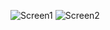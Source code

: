 ![Screen1](https://github.com/user-attachments/assets/3c00acb4-469f-48e4-aaa6-303cea271ad1)
![Screen2](https://github.com/user-attachments/assets/72bf84b3-4eb7-4694-a1b6-3d7e141cd132)

